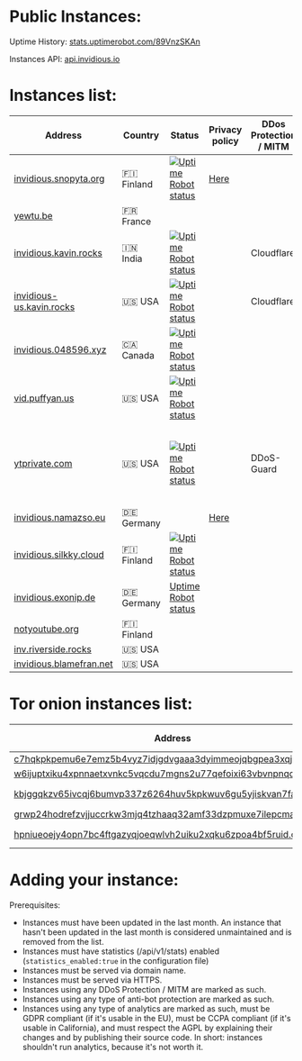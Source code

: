 # Public Instances:

Uptime History: [stats.uptimerobot.com/89VnzSKAn](https://stats.uptimerobot.com/89VnzSKAn)

Instances API: [api.invidious.io](https://instances.invidious.io)

# Instances list:

| Address                                                      | Country    | Status                                                                                                                                                                    | Privacy policy                              | DDos Protection / MITM  | Owner                                                  | Note                                                                                                                                                 |
|--------------------------------------------------------------|------------|---------------------------------------------------------------------------------------------------------------------------------------------------------------------------|---------------------------------------------|-------------------------|--------------------------------------------------------|------------------------------------------------------------------------------------------------------------------------------------------------------|
| [invidious.snopyta.org](https://invidious.snopyta.org)       | 🇫🇮 Finland | [![Uptime Robot status](https://img.shields.io/uptimerobot/status/m783898765-2a4efa67aa8d1c7be6b1dd9d)](https://status.unixfox.eu/783898765)                              | [Here](https://snopyta.org/privacy_policy)  |                         | [@Perflyst](https://github.com/Perflyst)               |                                                                                                                                                      |
| [yewtu.be](https://yewtu.be)                                 | 🇫🇷 France  |                                                                                                                                                                           |                                             |                         | [@unixfox](https://github.com/unixfox)                 |                                                                                                                                                      |
| [invidious.kavin.rocks](https://invidious.kavin.rocks)       | 🇮🇳 India   | [![Uptime Robot status](https://img.shields.io/uptimerobot/status/m786132664-f9fa738fba1c4dc2f7364f71)](https://status.kavin.rocks/786132664)                             |                                             | Cloudflare              | [@FireMasterK](https://github.com/FireMasterK)         |                                                                                                                                                      |
| [invidious-us.kavin.rocks](https://invidious-us.kavin.rocks) | 🇺🇸 USA     | [![Uptime Robot status](https://img.shields.io/uptimerobot/status/m788216947-f3f63d30899a10dbe9a0338a)](https://status.kavin.rocks/788216947)                             |                                             | Cloudflare              | [@FireMasterK](https://github.com/FireMasterK)         |                                                                                                                                                      |
| [invidious.048596.xyz](https://invidious.048596.xyz)         | 🇨🇦 Canada  | [![Uptime Robot status](https://img.shields.io/uptimerobot/status/m786792286-b5894e4e11c42b8332375076)](https://status.048596.xyz/786792286)                              |                                             |                         | [@tenpura-shrimp](https://github.com/tenpura-shrimp)   |                                                                                                                                                      |
| [vid.puffyan.us](https://vid.puffyan.us)                     | 🇺🇸 USA     | [![Uptime Robot status](https://img.shields.io/uptimerobot/status/m786947233-1131c3f67b9a20621b1926d3)](https://stats.uptimerobot.com/n7A08HGVl6/786947233)               |                                             |                         | [@ItsSt0ne](https://github.com/ItsSt0ne)               |                                                                                                                                                      |
| [ytprivate.com](https://ytprivate.com)                       | 🇺🇸 USA     | [![Uptime Robot status](https://img.shields.io/uptimerobot/status/m786947505-2a50cf3262906bb28c6cf8fc)](https://status.ytprivate.com/786947505)                           |                                             | DDoS-Guard              | [@ytprivatecom](https://github.com/ytprivatecom)       | Is running a modified [Source Code](https://github.com/ytprivatecom/invidious) - [Changes](https://github.com/ytprivatecom/invidious#source-changes) |
| [invidious.namazso.eu](https://invidious.namazso.eu)         | 🇩🇪 Germany |                                                                                                                                                                           | [Here](https://namazso.eu/privacy.html)     |                         | [@namazso](https://github.com/namazso)                 |                                                                                                                                                      |
| [invidious.silkky.cloud](https://invidious.silkky.cloud)     | 🇫🇮 Finland | [![Uptime Robot status](https://img.shields.io/uptimerobot/status/m787784614-79d1acc4b425d1ed813fc793)](https://status.silkky.cloud/787784614)                            |                                             |                         | [@TheSilkky](https://github.com/TheSilkky)             |                                                                                                                                                      |
| [invidious.exonip.de](https://invidious.exonip.de)           | 🇩🇪 Germany | [Uptime Robot status](https://status.exonip.de/)                                                                                                                          |                                             |                         | [@Exonip](https://github.com/Exonip)                   |                                                                                                                                                      |
| [notyoutube.org](https://notyoutube.org)                     | 🇫🇮 Finland |                                                                                                                                                                           |                                             |                         | [@Eggo-Plant](https://github.com/Eggo-Plant)           |                                                                                                                                                      |
| [inv.riverside.rocks](https://inv.riverside.rocks)           | 🇺🇸 USA     |                                                                                                                                                                           |                                             |                         | [@RiversideRocks](https://github.com/RiversideRocks)   |                                                                                                                                                      |
| [invidious.blamefran.net](https://invidious.blamefran.net)   | 🇺🇸 USA     |                                                                                                                                                                           |                                             |                         | [@Aidan16](https://github.com/Aidan16)                 |                                                                                                                                                      |


# Tor onion instances list:

| Address                                                                                                                                  | Country         | Associated clearnet instance                                                                  | Privacy policy                              | Owner                                                  | Note                                                                                                                                                 |
|------------------------------------------------------------------------------------------------------------------------------------------|-----------------|-----------------------------------------------------------------------------------------------|---------------------------------------------|--------------------------------------------------------|------------------------------------------------------------------------------------------------------------------------------------------------------|
| [c7hqkpkpemu6e7emz5b4vyz7idjgdvgaaa3dyimmeojqbgpea3xqjoid.onion](http://c7hqkpkpemu6e7emz5b4vyz7idjgdvgaaa3dyimmeojqbgpea3xqjoid.onion)  | ?               | ?                                                                                             |                                             | ?                                                      |                                                                                                                                                      |
| [w6ijuptxiku4xpnnaetxvnkc5vqcdu7mgns2u77qefoixi63vbvnpnqd.onion](http://w6ijuptxiku4xpnnaetxvnkc5vqcdu7mgns2u77qefoixi63vbvnpnqd.onion)  | 🇮🇳 India        | [invidious.kavin.rocks](https://invidious.kavin.rocks)                                        |                                             | [@FireMasterK](https://github.com/FireMasterK)         |                                                                                                                                                      |
| [kbjggqkzv65ivcqj6bumvp337z6264huv5kpkwuv6gu5yjiskvan7fad.onion](http://kbjggqkzv65ivcqj6bumvp337z6264huv5kpkwuv6gu5yjiskvan7fad.onion)  | 🇳🇱 Netherlands  | ?                                                                                             |                                             | ?                                                      |                                                                                                                                                      |
| [grwp24hodrefzvjjuccrkw3mjq4tzhaaq32amf33dzpmuxe7ilepcmad.onion](http://grwp24hodrefzvjjuccrkw3mjq4tzhaaq32amf33dzpmuxe7ilepcmad.onion)  | 🇺🇸 USA          | ?                                                                                             |                                             | ?                                                      |                                                                                                                                                      |
| [hpniueoejy4opn7bc4ftgazyqjoeqwlvh2uiku2xqku6zpoa4bf5ruid.onion](http://hpniueoejy4opn7bc4ftgazyqjoeqwlvh2uiku2xqku6zpoa4bf5ruid.onion)  | 🇺🇸 USA          | [invidious-us.kavin.rocks](https://invidious-us.kavin.rocks)                                  |                                             | [@FireMasterK](https://github.com/FireMasterK)         |                                                                                                                                                      |


# Adding your instance:

Prerequisites:

- Instances must have been updated in the last month. An instance that hasn't been updated in the last month is considered unmaintained and is removed from the list.
- Instances must have statistics (/api/v1/stats) enabled (`statistics_enabled:true` in the configuration file)
- Instances must be served via domain name.
- Instances must be served via HTTPS.
- Instances using any DDoS Protection / MITM are marked as such.
- Instances using any type of anti-bot protection are marked as such.
- Instances using any type of analytics are marked as such, must be GDPR compliant (if it's usable in the EU), must be CCPA compliant (if it's usable in California), and must respect the AGPL by explaining their changes and by publishing their source code. In short: instances shouldn't run analytics, because it's not worth it.
